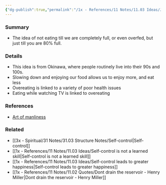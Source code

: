 ```yaml
---
{"dg-publish":true,"permalink":"/1x - References/11 Notes/11.03 Ideas/Japanese wisdom - Hara Hachi Bu - Eating until you are 80 percent full/","title":"Japanese wisdom - Hara Hachi Bu - Eating until you are 80 percent full","noteIcon":""}
---
```


### Summary
- The idea of not eating till we are completely full, or even overfed, but just till you are 80% full. 

### Details
- This idea is from Okinawa, where people routinely live into their 90s and 100s.
- Slowing down and enjoying our food allows us to enjoy more, and eat less
- Overeating is linked to a variety of poor health issues
- Eating while watching TV is linked to overeating

### References
- [Art of manliness](https://www.artofmanliness.com/character/advice/7-japanese-concepts-that-can-improve-your-life/)

### Related
- [[3x - Spiritual/31 Notes/31.03 Structure Notes/Self-control\|Self-control]]
- [[1x - References/11 Notes/11.03 Ideas/Self-control is not a learned skill\|Self-control is not a learned skill]]
- [[1x - References/11 Notes/11.03 Ideas/Self-control leads to greater happiness\|Self-control leads to greater happiness]]
- [[1x - References/11 Notes/11.02 Quotes/Dont drain the reservoir - Henry Miller\|Dont drain the reservoir - Henry Miller]]